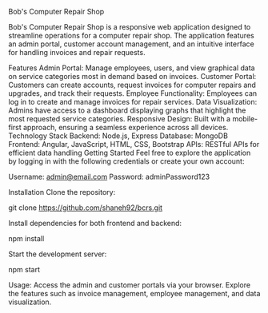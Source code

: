 Bob's Computer Repair Shop

Bob's Computer Repair Shop is a responsive web application designed to streamline operations for a computer repair shop. The application features an admin portal, customer account management, and an intuitive interface for handling invoices and repair requests.

Features
Admin Portal: Manage employees, users, and view graphical data on service categories most in demand based on invoices.
Customer Portal: Customers can create accounts, request invoices for computer repairs and upgrades, and track their requests.
Employee Functionality: Employees can log in to create and manage invoices for repair services.
Data Visualization: Admins have access to a dashboard displaying graphs that highlight the most requested service categories.
Responsive Design: Built with a mobile-first approach, ensuring a seamless experience across all devices.
Technology Stack
Backend: Node.js, Express
Database: MongoDB
Frontend: Angular, JavaScript, HTML, CSS, Bootstrap
APIs: RESTful APIs for efficient data handling
Getting Started
Feel free to explore the application by logging in with the following credentials or create your own account:

Username: admin@email.com
Password: adminPassword123

Installation
Clone the repository:

git clone https://github.com/shaneh92/bcrs.git

Install dependencies for both frontend and backend:

npm install

Start the development server:

npm start

Usage:
Access the admin and customer portals via your browser.
Explore the features such as invoice management, employee management, and data visualization.
